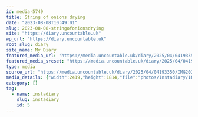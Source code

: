 ```yaml
---
id: media-5749
title: String of onions drying
date: "2023-08-08T10:49:01"
slug: 2023-08-08-stringofonionsdrying
site: "https://diary.uncountable.uk"
wp_url: "https://diary.uncountable.uk"
root_slug: diary
site_name: My Diary
featured_media_url: "https://media.uncountable.uk/diary/2025/04/04193350/IMG20230808114901.webp"
featured_media_srcset: "https://media.uncountable.uk/diary/2025/04/04193350/IMG20230808114901-300x225.webp 300w, https://media.uncountable.uk/diary/2025/04/04193350/IMG20230808114901-1024x768.webp 1024w, https://media.uncountable.uk/diary/2025/04/04193350/IMG20230808114901-150x150.webp 150w, https://media.uncountable.uk/diary/2025/04/04193350/IMG20230808114901-640x480.webp 640w, https://media.uncountable.uk/diary/2025/04/04193350/IMG20230808114901.webp 2419w"
type: media
source_url: "https://media.uncountable.uk/diary/2025/04/04193350/IMG20230808114901.webp"
media_details: {"width":2419,"height":1814,"file":"photos/Instadiary/IMG20230808114901.webp","filesize":190554,"sizes":{"medium":{"file":"IMG20230808114901-300x225.webp","width":300,"height":225,"filesize":22342,"mime_type":"image/webp","source_url":"https://media.uncountable.uk/diary/2025/04/04193350/IMG20230808114901-300x225.webp"},"large":{"file":"IMG20230808114901-1024x768.webp","width":1024,"height":768,"filesize":126384,"mime_type":"image/webp","source_url":"https://media.uncountable.uk/diary/2025/04/04193350/IMG20230808114901-1024x768.webp"},"thumbnail":{"file":"IMG20230808114901-150x150.webp","width":150,"height":150,"filesize":9092,"mime_type":"image/webp","source_url":"https://media.uncountable.uk/diary/2025/04/04193350/IMG20230808114901-150x150.webp"},"mobwidth":{"file":"IMG20230808114901-640x480.webp","width":640,"height":480,"filesize":68758,"mime_type":"image/webp","source_url":"https://media.uncountable.uk/diary/2025/04/04193350/IMG20230808114901-640x480.webp"},"full":{"file":"IMG20230808114901.webp","width":2419,"height":1814,"mime_type":"image/webp","source_url":"https://media.uncountable.uk/diary/2025/04/04193350/IMG20230808114901.webp"}},"image_meta":{"aperture":"0","credit":"","camera":"","caption":"","created_timestamp":"0","copyright":"","focal_length":"0","iso":"0","shutter_speed":"0","title":"","orientation":"0","keywords":[]}}
category: []
tag:
  - name: instadiary
    slug: instadiary
    id: 5
---
```


